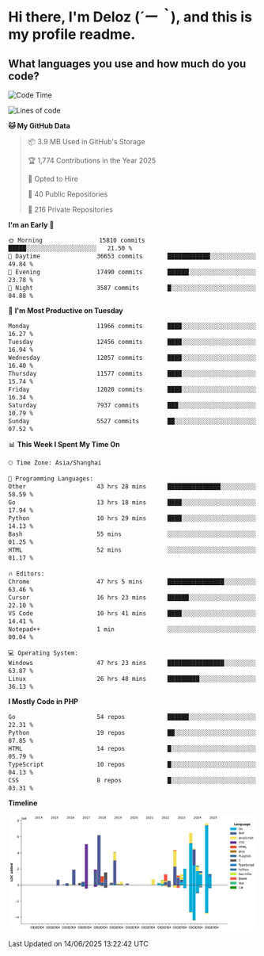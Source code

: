 # **Hi there, I'm Deloz (*´ー｀*), and this is my profile readme.**

## **What languages you use and how much do you code?**

<!--START_SECTION:waka-->
![Code Time](http://img.shields.io/badge/Code%20Time-6%2C650%20hrs%208%20mins-blue)

![Lines of code](https://img.shields.io/badge/From%20Hello%20World%20I%27ve%20Written-60.8%20million%20lines%20of%20code-blue)

**🐱 My GitHub Data** 

> 📦 3.9 MB Used in GitHub's Storage 
 > 
> 🏆 1,774 Contributions in the Year 2025
 > 
> 💼 Opted to Hire
 > 
> 📜 40 Public Repositories 
 > 
> 🔑 216 Private Repositories 
 > 
**I'm an Early 🐤** 

```text
🌞 Morning                15810 commits       █████░░░░░░░░░░░░░░░░░░░░   21.50 % 
🌆 Daytime                36653 commits       ████████████░░░░░░░░░░░░░   49.84 % 
🌃 Evening                17490 commits       ██████░░░░░░░░░░░░░░░░░░░   23.78 % 
🌙 Night                  3587 commits        █░░░░░░░░░░░░░░░░░░░░░░░░   04.88 % 
```
📅 **I'm Most Productive on Tuesday** 

```text
Monday                   11966 commits       ████░░░░░░░░░░░░░░░░░░░░░   16.27 % 
Tuesday                  12456 commits       ████░░░░░░░░░░░░░░░░░░░░░   16.94 % 
Wednesday                12057 commits       ████░░░░░░░░░░░░░░░░░░░░░   16.40 % 
Thursday                 11577 commits       ████░░░░░░░░░░░░░░░░░░░░░   15.74 % 
Friday                   12020 commits       ████░░░░░░░░░░░░░░░░░░░░░   16.34 % 
Saturday                 7937 commits        ███░░░░░░░░░░░░░░░░░░░░░░   10.79 % 
Sunday                   5527 commits        ██░░░░░░░░░░░░░░░░░░░░░░░   07.52 % 
```


📊 **This Week I Spent My Time On** 

```text
🕑︎ Time Zone: Asia/Shanghai

💬 Programming Languages: 
Other                    43 hrs 28 mins      ███████████████░░░░░░░░░░   58.59 % 
Go                       13 hrs 18 mins      ████░░░░░░░░░░░░░░░░░░░░░   17.94 % 
Python                   10 hrs 29 mins      ████░░░░░░░░░░░░░░░░░░░░░   14.13 % 
Bash                     55 mins             ░░░░░░░░░░░░░░░░░░░░░░░░░   01.25 % 
HTML                     52 mins             ░░░░░░░░░░░░░░░░░░░░░░░░░   01.17 % 

🔥 Editors: 
Chrome                   47 hrs 5 mins       ████████████████░░░░░░░░░   63.46 % 
Cursor                   16 hrs 23 mins      ██████░░░░░░░░░░░░░░░░░░░   22.10 % 
VS Code                  10 hrs 41 mins      ████░░░░░░░░░░░░░░░░░░░░░   14.41 % 
Notepad++                1 min               ░░░░░░░░░░░░░░░░░░░░░░░░░   00.04 % 

💻 Operating System: 
Windows                  47 hrs 23 mins      ████████████████░░░░░░░░░   63.87 % 
Linux                    26 hrs 48 mins      █████████░░░░░░░░░░░░░░░░   36.13 % 
```

**I Mostly Code in PHP** 

```text
Go                       54 repos            ██████░░░░░░░░░░░░░░░░░░░   22.31 % 
Python                   19 repos            ██░░░░░░░░░░░░░░░░░░░░░░░   07.85 % 
HTML                     14 repos            █░░░░░░░░░░░░░░░░░░░░░░░░   05.79 % 
TypeScript               10 repos            █░░░░░░░░░░░░░░░░░░░░░░░░   04.13 % 
CSS                      8 repos             █░░░░░░░░░░░░░░░░░░░░░░░░   03.31 % 
```



**Timeline**

![Lines of Code chart](https://raw.githubusercontent.com/deloz/deloz/main/assets/bar_graph.png)


 Last Updated on 14/06/2025 13:22:42 UTC
<!--END_SECTION:waka-->
